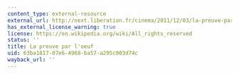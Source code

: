 ```yaml
---
content_type: external-resource
external_url: http://next.liberation.fr/cinema/2011/12/03/la-preuve-par-l-oeuf_779140
has_external_license_warning: true
license: https://en.wikipedia.org/wiki/All_rights_reserved
status: ''
title: La preuve par l'oeuf
uid: 63ba1817-07e6-4968-ba57-a295c003d74c
wayback_url: ''
---
```

